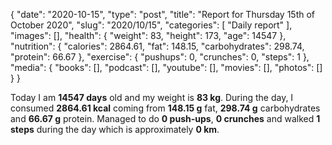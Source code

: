{
    "date": "2020-10-15",
    "type": "post",
    "title": "Report for Thursday 15th of October 2020",
    "slug": "2020\/10\/15",
    "categories": [
        "Daily report"
    ],
    "images": [],
    "health": {
        "weight": 83,
        "height": 173,
        "age": 14547
    },
    "nutrition": {
        "calories": 2864.61,
        "fat": 148.15,
        "carbohydrates": 298.74,
        "protein": 66.67
    },
    "exercise": {
        "pushups": 0,
        "crunches": 0,
        "steps": 1
    },
    "media": {
        "books": [],
        "podcast": [],
        "youtube": [],
        "movies": [],
        "photos": []
    }
}

Today I am <strong>14547 days</strong> old and my weight is <strong>83 kg</strong>. During the day, I consumed <strong>2864.61 kcal</strong> coming from <strong>148.15 g</strong> fat, <strong>298.74 g</strong> carbohydrates and <strong>66.67 g</strong> protein. Managed to do <strong>0 push-ups</strong>, <strong>0 crunches</strong> and walked <strong>1 steps</strong> during the day which is approximately <strong>0 km</strong>.